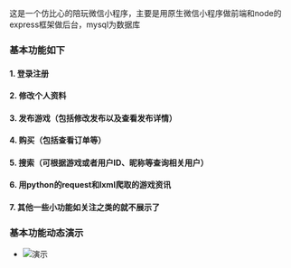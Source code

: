 这是一个仿比心的陪玩微信小程序，主要是用原生微信小程序做前端和node的express框架做后台，mysql为数据库

### 基本功能如下

#### 1. 登录注册
#### 2. 修改个人资料
#### 3. 发布游戏（包括修改发布以及查看发布详情）
#### 4. 购买（包括查看订单等）
#### 5. 搜索（可根据游戏或者用户ID、昵称等查询相关用户）
#### 6. 用python的request和lxml爬取的游戏资讯
#### 7. 其他一些小功能如关注之类的就不展示了

### 基本功能动态演示

- ![演示](https://github.com/qianduanzhou/play/blob/master/play/images/play.gif)
